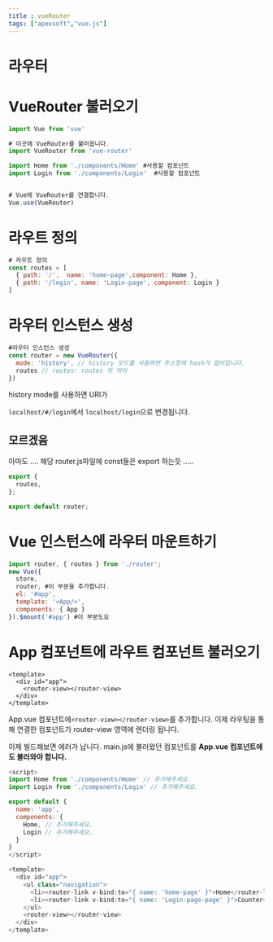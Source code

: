 ```yaml
---
title : vueRouter
tags: ["apexsoft","vue.js"]
---
```




# 라우터



# VueRouter 불러오기

```javascript
import Vue from 'vue'

# 이곳에 VueRouter를 불러옵니다.
import VueRouter from 'vue-router'

import Home from './components/Home' #사용할 컴포넌트 
import Login from './components/Login'  #사용할 컴포넌트 


# Vue에 VueRouter를 연결합니다.
Vue.use(VueRouter)
```



# 라우트 정의

```javascript
# 라우트 정의
const routes = [
  { path: '/',  name: 'home-page',component: Home },
  { path: '/login', name: 'Login-page', component: Login }
]
```



# 라우터 인스턴스 생성

```javascript
#라우터 인스턴스 생성
const router = new VueRouter({
  mode: 'history', // history 모드를 사용하면 주소창에 hash가 없어집니다.
  routes // routes: routes 의 약어
})
```

history mode를 사용하면 URI가

`localhost/#/login`에서 `localhost/login`으로 변경됩니다.



## 모르겠음

아마도 .... 해당 router.js파일에 const들은 export 하는듯 .....

```javascript
export {
  routes,
};

export default router;
```





# Vue 인스턴스에 라우터 마운트하기

```javascript
import router, { routes } from './router';
new Vue({
  store,
  router, #이 부분을 추가합니다.
  el: '#app',
  template: '<App/>',
  components: { App }
}).$mount('#app') #이 부분도요
```



# App 컴포넌트에 라우트 컴포넌트 불러오기

```
<template>
  <div id="app">
    <router-view></router-view>
  </div>
</template>
```

App.vue 컴포넌트에`<router-view></router-view>`를 추가합니다. 이제 라우팅을 통해 연결한 컴포넌트가 router-view 영역에 렌더링 됩니다.

이제 빌드해보면 에러가 납니다. main.js에 불러왔던 컴포넌트를 **App.vue 컴포넌트에도 불러와야 합니다.**

```javascript
<script>
import Home from './components/Home' // 추가해주세요.
import Login from './components/Login' // 추가해주세요.

export default {
  name: 'app',
  components: {
    Home, // 추가해주세요.
    Login // 추가해주세요.
  }
}
</script>

<template>
  <div id="app">
    <ul class="navigation">
      <li><router-link v-bind:to="{ name: 'home-page' }">Home</router-link></li>
      <li><router-link v-bind:to="{ name: 'Login-page-page' }">Counter</router-link></li>
    </ul>
    <router-view></router-view>
  </div>
</template>
```

